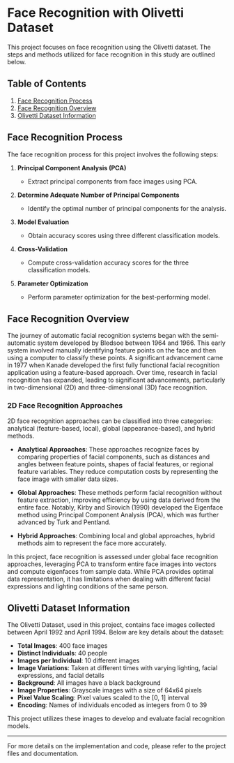 # Face Recognition with Olivetti Dataset

This project focuses on face recognition using the Olivetti dataset. The steps and methods utilized for face recognition in this study are outlined below.

## Table of Contents
1. [Face Recognition Process](#face-recognition-process)
2. [Face Recognition Overview](#face-recognition-overview)
3. [Olivetti Dataset Information](#olivetti-dataset-information)

## Face Recognition Process

The face recognition process for this project involves the following steps:

1. **Principal Component Analysis (PCA)**
   - Extract principal components from face images using PCA.
   
2. **Determine Adequate Number of Principal Components**
   - Identify the optimal number of principal components for the analysis.
   
3. **Model Evaluation**
   - Obtain accuracy scores using three different classification models.
   
4. **Cross-Validation**
   - Compute cross-validation accuracy scores for the three classification models.
   
5. **Parameter Optimization**
   - Perform parameter optimization for the best-performing model.

## Face Recognition Overview

The journey of automatic facial recognition systems began with the semi-automatic system developed by Bledsoe between 1964 and 1966. This early system involved manually identifying feature points on the face and then using a computer to classify these points. A significant advancement came in 1977 when Kanade developed the first fully functional facial recognition application using a feature-based approach. Over time, research in facial recognition has expanded, leading to significant advancements, particularly in two-dimensional (2D) and three-dimensional (3D) face recognition.

### 2D Face Recognition Approaches

2D face recognition approaches can be classified into three categories: analytical (feature-based, local), global (appearance-based), and hybrid methods.

- **Analytical Approaches**: These approaches recognize faces by comparing properties of facial components, such as distances and angles between feature points, shapes of facial features, or regional feature variables. They reduce computation costs by representing the face image with smaller data sizes.
  
- **Global Approaches**: These methods perform facial recognition without feature extraction, improving efficiency by using data derived from the entire face. Notably, Kirby and Sirovich (1990) developed the Eigenface method using Principal Component Analysis (PCA), which was further advanced by Turk and Pentland.
  
- **Hybrid Approaches**: Combining local and global approaches, hybrid methods aim to represent the face more accurately.

In this project, face recognition is assessed under global face recognition approaches, leveraging PCA to transform entire face images into vectors and compute eigenfaces from sample data. While PCA provides optimal data representation, it has limitations when dealing with different facial expressions and lighting conditions of the same person.

## Olivetti Dataset Information

The Olivetti Dataset, used in this project, contains face images collected between April 1992 and April 1994. Below are key details about the dataset:

- **Total Images**: 400 face images
- **Distinct Individuals**: 40 people
- **Images per Individual**: 10 different images
- **Image Variations**: Taken at different times with varying lighting, facial expressions, and facial details
- **Background**: All images have a black background
- **Image Properties**: Grayscale images with a size of 64x64 pixels
- **Pixel Value Scaling**: Pixel values scaled to the [0, 1] interval
- **Encoding**: Names of individuals encoded as integers from 0 to 39

This project utilizes these images to develop and evaluate facial recognition models.

---

For more details on the implementation and code, please refer to the project files and documentation.
